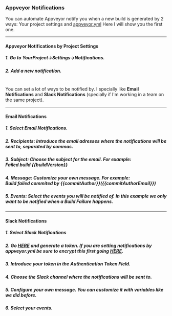 ### Appveyor Notifications <br>

You can automate Appveyor notify you when a new build is generated by 2 ways: Your project settings and [appveyor.yml](https://www.appveyor.com/docs/notifications/)
Here I will show you the first one.

---

#### Appveyor Notifications by Project Settings <br>

##### 1. Go to YourProject->Settings->Notifications.
##### 2. Add a new notification.

<br>You can set a lot of ways to be notified by. I specially like **Email Notifications** and **Slack Notifications** (specially if I'm working in a team on the same project).

---

####   Email Notifications <br>
  
#####   1. Select Email Notifications.
#####   2. Recipients: Introduce the email adresses where the notifications will be sent to, separated by commas.
#####   3. Subject: Choose the subject for the email. For example:<br>***Failed build \{\{buildVersion}}***
#####   4. Message: Customize your own message. For example:<br>***Build failed commited by \{\{commitAuthor}}(\{\{commitAuthorEmail}})***
#####   5. Events: Select the events you will be notified of. In this example we only want to be notified when a Build Failure happens.
  
---

####   Slack Notifications <br>
  
#####   1. Select Slack Notifications
#####   2. Go [HERE](https://api.slack.com/custom-integrations/legacy-tokens) and generate a token. If you are setting notifications by appveyor.yml be sure to encrypt this first going [HERE](https://ci.appveyor.com/tools/encrypt).
#####   3. Introduce your token in the Authentication Token Field.
#####   4. Choose the Slack channel where the notifications will be sent to.
#####   5. Configure your own message. You can customize it with variables like we did before.
#####   6. Select your events.
  
